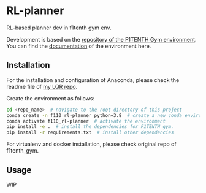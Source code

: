 # RL-planner

RL-based planner dev in f1tenth gym env.

Development is based on the [repository of the F1TENTH Gym environment](https://github.com/f1tenth/f1tenth_gym). 
You can find the [documentation](https://f1tenth-gym.readthedocs.io/en/latest/) of the environment here.

## Installation

For the installation and configuration of Anaconda, please check the readme file of [my LQR repo](https://github.com/derekhanbaliq/LQR-based-Path-Tracking). 

Create the environment as follows:
```bash
cd <repo_name>  # navigate to the root directory of this project
conda create -n f110_rl-planner python=3.8  # create a new conda environment with Python 3.8
conda activate f110_rl-planner  # activate the environment
pip install -e .  # install the dependencies for F1TENTH gym.
pip install -r requirements.txt  # install other dependencies
```

For virtualenv and docker installation, please check original repo of f1tenth_gym. 

## Usage

WIP

